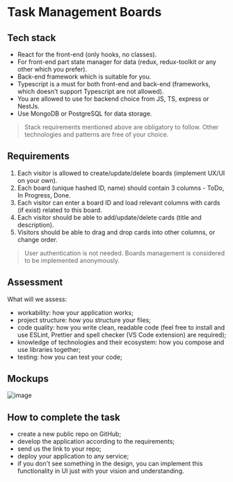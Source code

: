 # Task Management Boards

## Tech stack 
- React for the front-end (only hooks, no classes).
- For front-end part state manager for data (redux, redux-toolkit or any other which you prefer).
- Back-end framework which is suitable for you.
- Typescript is a must for both front-end and back-end (frameworks, which doesn't support Typescript are not allowed).
- You are allowed to use for backend choice from JS, TS, express or NestJs.
- Use MongoDB or PostgreSQL for data storage.
> Stack requirements mentioned above are obligatory to follow. Other technologies and patterns are free of your choice.  

## Requirements
1. Each visitor is allowed to create/update/delete boards (implement UX/UI on your own).
2. Each board (unique hashed ID, name) should contain 3 columns - ToDo, In Progress, Done.
3. Each visitor can enter a board ID and load relevant columns with cards (if exist) related to this board.
4. Each visitor should be able to add/update/delete cards (title and description).
5. Visitors should be able to drag and drop cards into other columns, or change order.
> User authentication is not needed. Boards management is considered to be implemented anonymously.

## Assessment

What will we assess:
- workability: how your application works;
- project structure: how you structure your files;
- code quality: how you write clean, readable code (feel free to install and use ESLint, Prettier and spell checker (VS Code extension) are required);
- knowledge of technologies and their ecosystem: how you compose and use libraries together;
- testing: how you can test your code;

## Mockups

![image](https://res.cloudinary.com/dgw6mlivg/image/upload/v1704446575/Title_1_yecgix.png)


## How to complete the task
- create a new public repo on GitHub;
- develop the application according to the requirements;
- send us the link to your repo;
- deploy your application to any service;
- if you don't see something in the design, you can implement this functionality in UI just with your vision and understanding.
